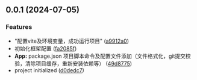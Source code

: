 ## 0.0.1 (2024-07-05)

### Features

- "配置vite及环境变量，成功运行项目" ([a9912a0](https://github.com/pql/vben-admin/commit/a9912a08997a98744c2c59730202028ec90eabe8))
- 初始化框架配置 ([fa2085f](https://github.com/pql/vben-admin/commit/fa2085f582cddabc02316a93edbcf576cd382bef))
- **App:** package.json 项目脚本命令及配置文件添加（文件格式化，git提交校验，清除项目缓存，重新安装依赖等） ([49d8775](https://github.com/pql/vben-admin/commit/49d87750782195cbf3b4272444376b202a53af41))
- project initialized ([d0dedc7](https://github.com/pql/vben-admin/commit/d0dedc7de936eeef299bcc790d7cf4df97f9e949))
